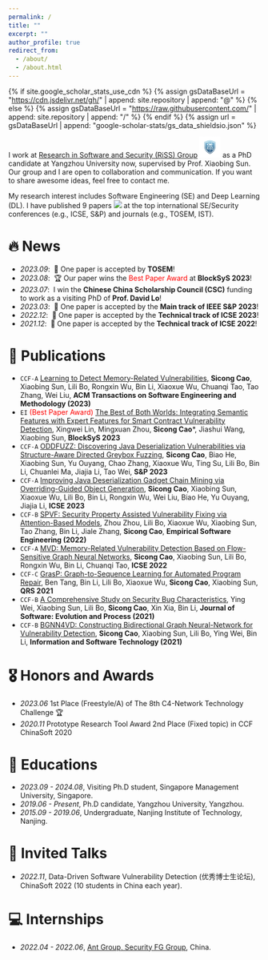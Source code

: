 ```yaml
---
permalink: /
title: ""
excerpt: ""
author_profile: true
redirect_from: 
  - /about/
  - /about.html
---
```


{% if site.google_scholar_stats_use_cdn %}
{% assign gsDataBaseUrl = "https://cdn.jsdelivr.net/gh/" | append: site.repository | append: "@" %}
{% else %}
{% assign gsDataBaseUrl = "https://raw.githubusercontent.com/" | append: site.repository | append: "/" %}
{% endif %}
{% assign url = gsDataBaseUrl | append: "google-scholar-stats/gs_data_shieldsio.json" %}

<span class='anchor' id='about-me'></span>

I work at [Research in Software and Security (RiSS) Group](http://riss.yzu.edu.cn/) <img src='./images/Riss_LOGO.jpg' style='width: 3em;'> as a PhD candidate at Yangzhou University now, supervised by Prof. Xiaobing Sun. Our group and I are open to collaboration and communication. If you want to share awesome ideas, feel free to contact me.

My research interest includes Software Engineering (SE) and Deep Learning (DL). I have published 9 papers <a href='https://scholar.google.com/citations?user=c-vPF2gAAAAJ'><img src="https://img.shields.io/endpoint?logo=Google%20Scholar&url=https%3A%2F%2Fcdn.jsdelivr.net%2Fgh%2FSicongCao%2Fsicongcao.github.io@google-scholar-stats%2Fgs_data_shieldsio.json&labelColor=f6f6f6&color=9cf&style=flat&label=citations"></a> at the top international SE/Security conferences (e.g., ICSE, S&P) and journals (e.g., TOSEM, IST).


# 🔥 News
- *2023.09*: &nbsp;🎉 One paper is accepted by **TOSEM**!
- *2023.08*: &nbsp;🏆 Our paper wins the <span style="color:red">Best Paper Award</span> at **BlockSyS 2023**!
- *2023.07*: &nbsp;I win the **Chinese China Scholarship Council (CSC)** funding to work as a visiting PhD of **Prof. David Lo**!
- *2023.03*: &nbsp;🎉 One paper is accepted by the **Main track of IEEE S&P 2023**!
- *2022.12*: &nbsp;🎉 One paper is accepted by the **Technical track of ICSE 2023**!
- *2021.12*: &nbsp;🎉 One paper is accepted by the **Technical track of ICSE 2022**!

# 📝 Publications 

- ``CCF-A`` [Learning to Detect Memory-Related Vulnerabilities](), **Sicong Cao**, Xiaobing Sun, Lili Bo, Rongxin Wu, Bin Li, Xiaoxue Wu, Chuanqi Tao, Tao Zhang, Wei Liu, **ACM Transactions on Software Engineering and Methodology (2023)**
- ``EI`` <span style="color:red">(Best Paper Award)</span> [The Best of Both Worlds: Integrating Semantic Features with Expert Features for Smart Contract Vulnerability Detection](), Xingwei Lin, Mingxuan Zhou, **Sicong Cao***, Jiashui Wang, Xiaobing Sun, **BlockSyS 2023**
- ``CCF-A`` [ODDFUZZ: Discovering Java Deserialization Vulnerabilities via Structure-Aware Directed Greybox Fuzzing](https://ieeexplore.ieee.org/document/10179377), **Sicong Cao**, Biao He, Xiaobing Sun, Yu Ouyang, Chao Zhang, Xiaoxue Wu, Ting Su, Lili Bo, Bin Li, Chuanlei Ma, Jiajia Li, Tao Wei, **S&P 2023**
- ``CCF-A`` [Improving Java Deserialization Gadget Chain Mining via Overriding-Guided Object Generation](https://ieeexplore.ieee.org/document/10172888), **Sicong Cao**, Xiaobing Sun, Xiaoxue Wu, Lili Bo, Bin Li, Rongxin Wu, Wei Liu, Biao He, Yu Ouyang, Jiajia Li, **ICSE 2023**
- ``CCF-B`` [SPVF: Security Property Assisted Vulnerability Fixing via Attention-Based Models](https://link.springer.com/article/10.1007/s10664-022-10216-4), Zhou Zhou, Lili Bo, Xiaoxue Wu, Xiaobing Sun, Tao Zhang, Bin Li, Jiale Zhang, **Sicong Cao**, **Empirical Software Engineering (2022)**
- ``CCF-A`` [MVD: Memory-Related Vulnerability Detection Based on Flow-Sensitive Graph Neural Networks](https://dl.acm.org/doi/10.1145/3510003.3510219), **Sicong Cao**, Xiaobing Sun, Lili Bo, Rongxin Wu, Bin Li, Chuanqi Tao, **ICSE 2022**
- ``CCF-C`` [GrasP: Graph-to-Sequence Learning for Automated Program Repair](https://ieeexplore.ieee.org/document/9724652/), Ben Tang, Bin Li, Lili Bo, Xiaoxue Wu, **Sicong Cao**, Xiaobing Sun, **QRS 2021**
- ``CCF-B`` [A Comprehensive Study on Security Bug Characteristics](https://onlinelibrary.wiley.com/doi/10.1002/smr.2376), Ying Wei, Xiaobing Sun, Lili Bo, **Sicong Cao**, Xin Xia, Bin Li, **Journal of Software: Evolution and Process (2021)**
- ``CCF-B`` [BGNN4VD: Constructing Bidirectional Graph Neural-Network for Vulnerability Detection](https://www.sciencedirect.com/science/article/abs/pii/S0950584921000586?via%3Dihub), **Sicong Cao**, Xiaobing Sun, Lili Bo, Ying Wei, Bin Li, **Information and Software Technology (2021)**

# 🎖 Honors and Awards
- *2023.06* 1st Place (Freestyle/A) of The 8th C4-Network Technology Challenge 🏆
- *2020.11* Prototype Research Tool Award 2nd Place (Fixed topic) in CCF ChinaSoft 2020
  
# 📖 Educations
- *2023.09 - 2024.08*, Visiting Ph.D student, Singapore Management University, Singapore.
- *2019.06 - Present*, Ph.D candidate, Yangzhou University, Yangzhou.
- *2015.09 - 2019.06*, Undergraduate, Nanjing Institute of Technology, Nanjing.

# 💬 Invited Talks
- *2022.11*, Data-Driven Software Vulnerability Detection (优秀博士生论坛), ChinaSoft 2022 (10 students in China each year).

# 💻 Internships
- *2022.04 - 2022.06*, [Ant Group, Security FG Group](https://www.antgroup.com/), China.
